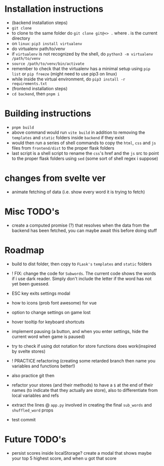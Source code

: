 # Installation instructions
- (backend installation steps)
- `git clone`
- to clone to the same folder do `git clone git@<> .` where . is the current directory
- on `linux`: `pip3 install virtualenv`
- do virtualenv path/to/venv
- if `virtualenv` is not recognized by the shell, do `python3 -m virtualenv /path/to/venv`
- `source /path/to/venv/bin/activate`
- remember to check that the virtualenv has a minimal setup using `pip list` or `pip freeze` (might need to use pip3 on linux)
- while inside the virtual environment, do `pip3 install -r requirements.txt`
- (frontend installation steps)
- `cd backend`, then `pnpm i`

# Building instructions
- `pnpm build`
- above command would run `vite build` in addition to removing the `templates` and `static` folders inside `backend` if they exist
- would then run a series of shell commands to copy the `html`, `css` and `js` files from `frontend/dist` to the proper flask folders
- last script is a shell script to rename the `css`'s href and the `js` src to point to the proper flask folders using `sed` (some sort of shell regex i suppose)


# changes from svelte ver

-   animate fetching of data (i.e. show every word it is trying to fetch)

# Misc TODO's

-   create a computed promise (?) that resolves when the data from the backend has been fetched, you can maybe await this before doing stuff

# Roadmap

-   build to dist folder, then copy to `FLask's` `templates` and `static` folders
-   ! FIX: change the code for `Subwords`. The current code shows the words if i use dark reader. Simply don't include the letter if the word has not yet been guessed.
-   ESC key exits settings modal
-   how to icons (prob font awesome) for vue
-   option to change settings on game lost
-   hover tooltip for keyboard shortcuts
-   implement pausing (a button, and when you enter settings, hide the current word when game is paused)

-   try to check if using dot notation for store functions does work(inspired by svelte stores)
-   ! PRACTICE refactoring (creating some retarded branch then name you variables and functions better!)
-   also practice git then
-   refactor your stores (and their methods) to have a `$` at the end of their names (to indicate that they actually are store), also to differentiate from local variables and refs
-   extract the lines @ `app.py` involved in creating the final `sub_words` and `shuffled_word` props
-   test commit

# Future TODO's

-   persist scores inside localStorage? create a modal that shows maybe your top 5 highest score, and when u got that score

